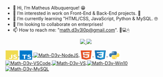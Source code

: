 - 👋 Hi, I’m Matheus Albuquerque! 😁
- 👀 I’m interested in work on Front-End & Back-End projects. 🎯
- 🌱 I’m currently learning "HTML/CSS, JavaScript, Python & MySQL. 🤓
- 💞️ I’m looking to collaborate on enterprises!
- 📫 How to reach me: "math.d3v3l0p@gmail.com".
🎇💻🖱

<div align="center">
  <a href="https://github.com/Math-D3v">
  <img height="180em" src="https://github-readme-stats.vercel.app/api?username=Math-D3v&show_icons=true&theme=dark&include_all_commits=true&count_private=true"/>
  <img height="120em" src="https://github-readme-stats.vercel.app/api/top-langs/?username=Math-D3v&layout=compact&langs_count=7&theme=dark"/>
</div>
  <div style="display: inline_block"><br>
  <img align="center" alt="Math-D3v-Js" height="30" width="40" src="https://raw.githubusercontent.com/devicons/devicon/master/icons/javascript/javascript-plain.svg">
  <img align="center" alt="Math-D3v-Ts" height="30" width="40" src="https://raw.githubusercontent.com/devicons/devicon/master/icons/typescript/typescript-plain.svg">
  <img align="center" alt="Math-D3v-NodeJS" height="30" width="40" 
src="https://cdn.jsdelivr.net/gh/devicons/devicon/icons/nodejs/nodejs-original.svg" />
  <img align="center" alt="Math-D3v-HTML" height="30" width="40"
src="https://raw.githubusercontent.com/devicons/devicon/master/icons/html5/html5-original.svg">
  <img align="center" alt="Math-D3v-CSS" height="30" width="40" src="https://raw.githubusercontent.com/devicons/devicon/master/icons/css3/css3-original.svg">
  <img align="center" alt="Math-D3v-Python" height="30" width="40" src="https://raw.githubusercontent.com/devicons/devicon/master/icons/python/python-original.svg">
  <img align="center" alt="Math-D3v-VSCode" height="30" width="40" 
src="https://cdn.jsdelivr.net/gh/devicons/devicon/icons/vscode/vscode-original.svg" />
  <img align="center" alt="Math-D3v-VS" height="30" width="40" 
src="https://cdn.jsdelivr.net/gh/devicons/devicon/icons/visualstudio/visualstudio-plain.svg" />  
  <img align="center" alt="Math-D3v-Win10" height="30" width="40"         
src="https://cdn.jsdelivr.net/gh/devicons/devicon/icons/windows8/windows8-original.svg" />
  <img align="center" alt="Math-D3v-MySQL" height="30" width="40"
src="https://cdn.jsdelivr.net/gh/devicons/devicon/icons/mysql/mysql-original-wordmark.svg" />
</div>

  

